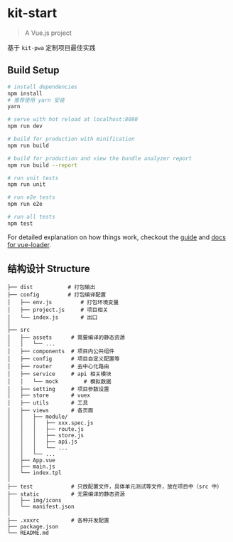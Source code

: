 # kit-start

> A Vue.js project

基于 `kit-pwa` 定制项目最佳实践

## Build Setup

``` bash
# install dependencies
npm install
# 推荐使用 yarn 安装
yarn

# serve with hot reload at localhost:8080
npm run dev

# build for production with minification
npm run build

# build for production and view the bundle analyzer report
npm run build --report

# run unit tests
npm run unit

# run e2e tests
npm run e2e

# run all tests
npm test
```

For detailed explanation on how things work, checkout the [guide](http://vuejs-templates.github.io/webpack/) and [docs for vue-loader](http://vuejs.github.io/vue-loader).

## 结构设计 Structure

```shell
├── dist           # 打包输出
├── config         # 打包编译配置
│   ├── env.js         # 打包环境变量
│   ├── project.js     # 项目相关
│   └── index.js       # 出口
│
├── src
│   ├── assets      # 需要编译的静态资源
│   │   └── ...
│   ├── components  # 项目内公共组件
│   ├── config      # 项目自定义配置等
│   ├── router      # 去中心化路由
│   ├── service     # api 相关模块
│   │   └── mock        # 模拟数据
│   ├── setting     # 项目参数设置
│   ├── store       # vuex
│   ├── utils       # 工具
│   ├── views       # 各页面
│   │   ├── module/
│   │   │   ├── xxx.spec.js
│   │   │   ├── route.js
│   │   │   ├── store.js
│   │   │   ├── api.js
│   │   │   └── ...
│   │   └── ...
│   ├── App.vue
│   ├── main.js
│   └── index.tpl
│
├── test            # 只放配置文件，具体单元测试等文件，放在项目中（src 中）
├── static          # 无需编译的静态资源
│   ├── img/icons
│   └── manifest.json
│
├── .xxxrc          # 各种开发配置
├── package.json
└── README.md
```

